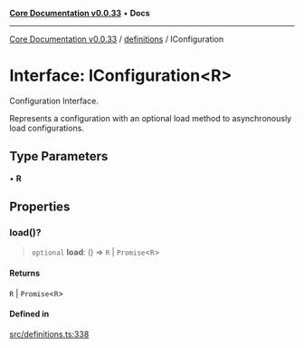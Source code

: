 [**Core Documentation v0.0.33**](../../README.md) • **Docs**

***

[Core Documentation v0.0.33](../../modules.md) / [definitions](../README.md) / IConfiguration

# Interface: IConfiguration\<R\>

Configuration Interface.

Represents a configuration with an optional load method to asynchronously load configurations.

## Type Parameters

• **R**

## Properties

### load()?

> `optional` **load**: () => `R` \| `Promise`\<`R`\>

#### Returns

`R` \| `Promise`\<`R`\>

#### Defined in

[src/definitions.ts:338](https://github.com/stonemjs/core/blob/077f74fd791b5cd8637e1ab41cbefa238af9d384/src/definitions.ts#L338)
